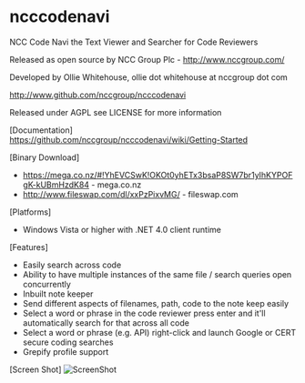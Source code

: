 ncccodenavi
=======

NCC Code Navi the Text Viewer and Searcher for Code Reviewers

Released as open source by NCC Group Plc - http://www.nccgroup.com/

Developed by Ollie Whitehouse, ollie dot whitehouse at nccgroup dot com

http://www.github.com/nccgroup/ncccodenavi

Released under AGPL see LICENSE for more information

[Documentation]<br>
https://github.com/nccgroup/ncccodenavi/wiki/Getting-Started

[Binary Download]<br>
* https://mega.co.nz/#!YhEVCSwK!OKOt0yhETx3bsaP8SW7br1yIhKYPOFgK-kUBmHzdK84 - mega.co.nz<br>
* http://www.fileswap.com/dl/xxPzPixvMG/ - fileswap.com

[Platforms]
* Windows Vista or higher with .NET 4.0 client runtime

[Features]<br>
* Easily search across code<br>
* Ability to have multiple instances of the same file / search queries open concurrently<br>
* Inbuilt note keeper<br>
* Send different aspects of filenames, path, code to the note keep easily<br>
* Select a word or phrase in the code reviewer press enter and it'll automatically search for that across all code<br>
* Select a word or phrase (e.g. API) right-click and launch Google or CERT secure coding searches<br>
* Grepify profile support<br>

[Screen Shot]
![ScreenShot](https://raw.github.com/nccgroup/ncccodenavi/master/Win.CodeNavi/Screenshots/NCCCodeNavi.png)